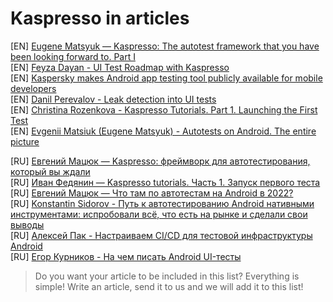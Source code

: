 # Kaspresso in articles

[EN] [Eugene Matsyuk — Kaspresso: The autotest framework that you have been looking forward to. Part I](https://proandroiddev.com/kaspresso-the-autotest-framework-that-you-have-been-looking-forward-to-part-i-e102ed384d11) <br>
[EN] [Feyza Dayan - UI Test Roadmap with Kaspresso](https://medium.com/trendyol-tech/ui-test-roadmap-with-kaspresso-fa78d4ee7150) <br>
[EN] [Kaspersky makes Android app testing tool publicly available for mobile developers](https://www.digitalstreetsa.com/kaspersky-makes-android-app-testing-tool-publicly-available-for-mobile-developers/) <br>
[EN] [Danil Perevalov - Leak detection into UI tests](https://proandroiddev.com/leak-detection-into-ui-tests-952c598dcfe0) <br>
[EN] [Christina Rozenkova - Kaspresso Tutorials. Part 1. Launching the First Test](https://proandroiddev.com/kaspresso-tutorials-part-1-launching-the-first-test-731d489ea1ae) <br>
[EN] [Evgenii Matsiuk (Eugene Matsyuk) - Autotests on Android. The entire picture](https://proandroiddev.com/where-to-write-android-ui-tests-part-2-cb45033f3ddf) <br>

[RU] [Евгений Мацюк — Kaspresso: фреймворк для автотестирования, который вы ждали](https://habr.com/ru/company/kaspersky/blog/467617/) <br>
[RU] [Иван Федянин — Kaspresso tutorials. Часть 1. Запуск первого теста](https://habr.com/ru/company/kaspersky/blog/570658/) <br>
[RU] [Евгений Мацюк — Что там по автотестам на Android в 2022?](https://habr.com/ru/articles/695244/) <br>
[RU] [Konstantin Sidorov - Путь к автотестированию Android нативными инструментами: испробовали всё, что есть на рынке и сделали свои выводы](https://habr.com/ru/companies/bcs_company/articles/661179/) <br>
[RU] [Алексей Пак - Настраиваем CI/CD для тестовой инфраструктуры Android](https://habr.com/ru/companies/gazprommedia/articles/739838/) <br>
[RU] [Егор Курников - На чем писать Android UI-тесты](https://habr.com/ru/companies/avito/articles/516650/) <br>


> Do you want your article to be included in this list? Everything is simple! Write an article, send it to us and we will add it to this list!
<br/>
